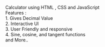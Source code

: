 Calculator using HTML , CSS and JavaScript
<br>
Features : <br> 1. Gives Decimal Value <br> 2. Interactive UI <br> 3. User Friendly and responsive <br>
 4. Sine, cosine, and tangent functions <br> and More..
